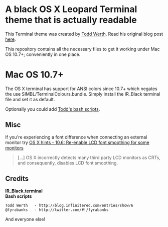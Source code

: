 # A black OS X Leopard Terminal theme that is actually readable

This Terminal theme was created by [Todd Werth](http://blog.infinitered.com/). Read his original blog post [here](http://web.archive.org/web/20110827084827/http://blog.toddwerth.com/entries/show/6). 

This repository contains all the necessary files to get it working under Mac OS 10.7+; conveniently in one place.

# Mac OS 10.7+

The OS X terminal has support for ANSI colors since 10.7+ which negates the use SIMBL/TerminalColours.bundle. Simply install the IR_Black terminal file and set it as default.

Optionally you could add [Todd's bash scripts](http://github.com/twerth/dotfiles).

## Misc

If you're experiencing a font difference when connecting an external monitor try [OS X hints - 10.6: Re-enable LCD font smoothing for some monitors](http://hints.macworld.com/article.php?story=20090828224632809&query=mar)

> [...] OS X incorrectly detects many third party LCD monitors as CRTs, and consequently, disables LCD font smoothing.

## Credits

**IR_Black.terminal**  
**Bash scripts**

	Todd Werth   - http://blog.infinitered.com/entries/show/6
	@fyrabanks   - http://twitter.com/#!/fyrabanks

And everyone else!
